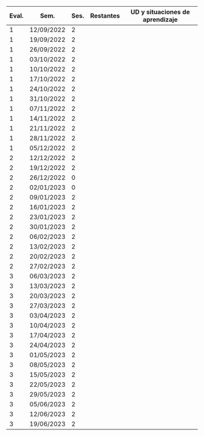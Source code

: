 | Eval. | Sem.       | Ses. | Restantes | UD y situaciones de aprendizaje |
| ----- | ---------- | ---- | --------- | ------------------------------- |
| 1     | 12/09/2022 | 2    |           |                                 |
| 1     | 19/09/2022 | 2    |           |                                 |
| 1     | 26/09/2022 | 2    |           |                                 |
| 1     | 03/10/2022 | 2    |           |                                 |
| 1     | 10/10/2022 | 2    |           |                                 |
| 1     | 17/10/2022 | 2    |           |                                 |
| 1     | 24/10/2022 | 2    |           |                                 |
| 1     | 31/10/2022 | 2    |           |                                 |
| 1     | 07/11/2022 | 2    |           |                                 |
| 1     | 14/11/2022 | 2    |           |                                 |
| 1     | 21/11/2022 | 2    |           |                                 |
| 1     | 28/11/2022 | 2    |           |                                 |
| 1     | 05/12/2022 | 2    |           |                                 |
| 2     | 12/12/2022 | 2    |           |                                 |
| 2     | 19/12/2022 | 2    |           |                                 |
| 2     | 26/12/2022 | 0    |           |                                 |
| 2     | 02/01/2023 | 0    |           |                                 |
| 2     | 09/01/2023 | 2    |           |                                 |
| 2     | 16/01/2023 | 2    |           |                                 |
| 2     | 23/01/2023 | 2    |           |                                 |
| 2     | 30/01/2023 | 2    |           |                                 |
| 2     | 06/02/2023 | 2    |           |                                 |
| 2     | 13/02/2023 | 2    |           |                                 |
| 2     | 20/02/2023 | 2    |           |                                 |
| 2     | 27/02/2023 | 2    |           |                                 |
| 3     | 06/03/2023 | 2    |           |                                 |
| 3     | 13/03/2023 | 2    |           |                                 |
| 3     | 20/03/2023 | 2    |           |                                 |
| 3     | 27/03/2023 | 2    |           |                                 |
| 3     | 03/04/2023 | 2    |           |                                 |
| 3     | 10/04/2023 | 2    |           |                                 |
| 3     | 17/04/2023 | 2    |           |                                 |
| 3     | 24/04/2023 | 2    |           |                                 |
| 3     | 01/05/2023 | 2    |           |                                 |
| 3     | 08/05/2023 | 2    |           |                                 |
| 3     | 15/05/2023 | 2    |           |                                 |
| 3     | 22/05/2023 | 2    |           |                                 |
| 3     | 29/05/2023 | 2    |           |                                 |
| 3     | 05/06/2023 | 2    |           |                                 |
| 3     | 12/06/2023 | 2    |           |                                 |
| 3     | 19/06/2023 | 2    |           |                                 |
